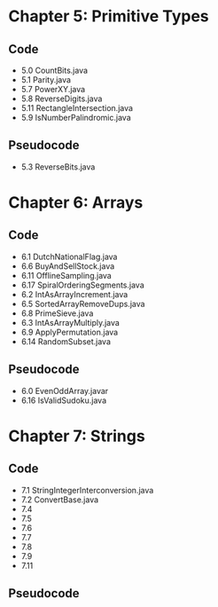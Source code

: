 # Chapter 5: Primitive Types
## Code
* 5.0 CountBits.java
* 5.1 Parity.java
* 5.7 PowerXY.java
* 5.8 ReverseDigits.java
* 5.11 RectangleIntersection.java
* 5.9 IsNumberPalindromic.java

## Pseudocode
* 5.3 ReverseBits.java

# Chapter 6: Arrays
## Code
* 6.1 DutchNationalFlag.java
* 6.6 BuyAndSellStock.java
* 6.11 OfflineSampling.java
* 6.17 SpiralOrderingSegments.java
* 6.2 IntAsArrayIncrement.java
* 6.5 SortedArrayRemoveDups.java
* 6.8 PrimeSieve.java
* 6.3 IntAsArrayMultiply.java
* 6.9 ApplyPermutation.java
* 6.14 RandomSubset.java
## Pseudocode
* 6.0 EvenOddArray.javar
* 6.16 IsValidSudoku.java

# Chapter 7: Strings
## Code
* 7.1 StringIntegerInterconversion.java
* 7.2 ConvertBase.java
* 7.4
* 7.5
* 7.6
* 7.7
* 7.8
* 7.9
* 7.11
## Pseudocode